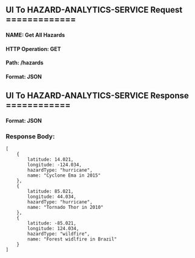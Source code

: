 ## UI To HAZARD-ANALYTICS-SERVICE Request =============
#### NAME: Get All Hazards
#### HTTP Operation: GET 
#### Path: /hazards
#### Format: JSON




## UI To HAZARD-ANALYTICS-SERVICE Response ============
#### Format: JSON

### Response Body:

```
[
    {
        latitude: 14.021,
        longitude: -124.034,
        hazardType: "hurricane",
        name: "Cyclone Ema in 2015"
    },
    {
        latitude: 85.021,
        longitude: 44.034,
        hazardType: "hurricane",
        name: "Tornado Thor in 2010"
    },
    {
        latitude: -85.021,
        longitude: 124.034,
        hazardType: "wildfire",
        name: "Forest widlfire in Brazil"
    }
]
```